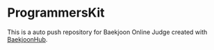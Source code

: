 # ProgrammersKit
This is a auto push repository for Baekjoon Online Judge created with [BaekjoonHub](https://github.com/BaekjoonHub/BaekjoonHub).
